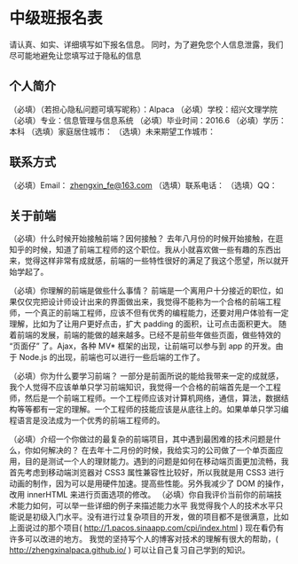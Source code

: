 # 中级班报名表

请认真、如实、详细填写如下报名信息。
同时，为了避免您个人信息泄露，我们尽可能地避免让您填写过于隐私的信息

## 个人简介

（必填）（若担心隐私问题可填写昵称）：Alpaca
（必填）学校：绍兴文理学院
（必填）专业：信息管理与信息系统
（必填）毕业时间：2016.6
（必填）学历：本科
（选填）家庭居住城市：
（选填）未来期望工作城市：

## 联系方式

（必填）Email： zhengxin_fe@163.com
（选填）联系电话：
（选填）QQ：

## 关于前端

（必填）什么时候开始接触前端？因何接触？
去年八月份的时候开始接触，在逛知乎的时候，知道了前端工程师的这个职位。我从小就喜欢做一些有趣的东西出来，觉得这样非常有成就感，前端的一些特性很好的满足了我这个愿望，所以就开始学起了。

（必填）你理解的前端是做些什么事情？
前端是一个离用户十分接近的职位，如果仅仅完把设计师设计出来的界面做出来，我觉得不能称为一个合格的前端工程师，一个真正的前端工程师，应该不但有优秀的编程能力，还要对用户体验有一定理解，比如为了让用户更好点击，扩大 padding 的面积，让可点击面积更大。
随着前端的发展，前端的能做的越来越多。已经不是前些年做些页面，做些特效的 “页面仔” 了。Ajax，各种 MV* 框架的出现，让前端可以参与到 app 的开发。由于 Node.js 的出现，前端也可以进行一些后端的工作了。

（必填）你为什么要学习前端？
一部分是前面所说的能给我带来一定的成就感，我个人觉得不应该单单只学习前端知识，我觉得一个合格的前端首先是一个工程师，然后是一个前端工程师。一个工程师应该对计算机网络，通信，算法，数据结构等等都有一定的理解。一个工程师的技能应该是从底往上的。如果单单只学习编程语言是没法成为一个优秀的前端工程师的。

（必填）介绍一个你做过的最复杂的前端项目，其中遇到最困难的技术问题是什么，你如何解决的？
在去年十二月份的时候，我给实习的公司做了一个单页面应用，目的是测试一个人的理财能力。遇到的问题是如何在移动端页面更加流畅，我首先考虑到移动端浏览器对 CSS3 属性兼容性比较好，所以我就是用 CSS3 进行动画的制作，因为可以是用硬件加速。提高些性能。另外我减少了 DOM 的操作，改用 innerHTML 来进行页面选项的修改。
（必填）你自我评价当前你的前端技术能力如何，可以举一些详细的例子来描述能力水平
我觉得我个人的技术水平只能说是初级入门水平。没有进行过复杂项目的开发，做的项目都不是很满意，比如上面说过的那个项目( http://1.pacos.sinaapp.com/cpi/index.html ) 现在看仍有许多可以改进的地方。
我觉的坚持写个人的博客对技术的理解有很大的帮助，( http://zhengxinalpaca.github.io/ ) 可以让自己复习自己学到的知识。

